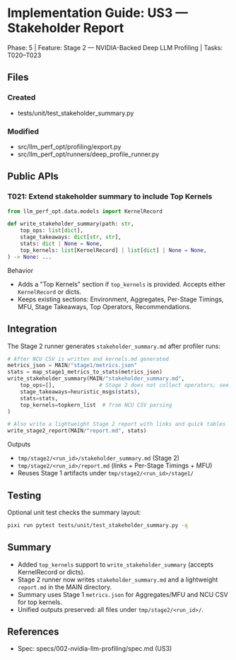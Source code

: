 # Implementation Guide: US3 — Stakeholder Report

Phase: 5 | Feature: Stage 2 — NVIDIA-Backed Deep LLM Profiling | Tasks: T020–T023

## Files

### Created
- tests/unit/test_stakeholder_summary.py

### Modified
- src/llm_perf_opt/profiling/export.py
- src/llm_perf_opt/runners/deep_profile_runner.py

## Public APIs

### T021: Extend stakeholder summary to include Top Kernels

```python
from llm_perf_opt.data.models import KernelRecord

def write_stakeholder_summary(path: str,
    top_ops: list[dict],
    stage_takeaways: dict[str, str],
    stats: dict | None = None,
    top_kernels: list[KernelRecord] | list[dict] | None = None,
) -> None: ...
```

Behavior
- Adds a "Top Kernels" section if `top_kernels` is provided. Accepts either `KernelRecord` or dicts.
- Keeps existing sections: Environment, Aggregates, Per-Stage Timings, MFU, Stage Takeaways, Top Operators, Recommendations.

## Integration

The Stage 2 runner generates `stakeholder_summary.md` after profiler runs:

```python
# After NCU CSV is written and kernels.md generated
metrics_json = MAIN/"stage1/metrics.json"
stats = map_stage1_metrics_to_stats(metrics_json)
write_stakeholder_summary(MAIN/"stakeholder_summary.md",
    top_ops=[],              # Stage 2 does not collect operators; see Stage 1
    stage_takeaways=heuristic_msgs(stats),
    stats=stats,
    top_kernels=topkern_list  # from NCU CSV parsing
)

# Also write a lightweight Stage 2 report with links and quick tables
write_stage2_report(MAIN/"report.md", stats)
```

Outputs
- `tmp/stage2/<run_id>/stakeholder_summary.md` (Stage 2)
- `tmp/stage2/<run_id>/report.md` (links + Per-Stage Timings + MFU)
- Reuses Stage 1 artifacts under `tmp/stage2/<run_id>/stage1/`

## Testing

Optional unit test checks the summary layout:

```bash
pixi run pytest tests/unit/test_stakeholder_summary.py -q
```

## Summary
- Added `top_kernels` support to `write_stakeholder_summary` (accepts KernelRecord or dicts).
- Stage 2 runner now writes `stakeholder_summary.md` and a lightweight `report.md` in the MAIN directory.
- Summary uses Stage 1 `metrics.json` for Aggregates/MFU and NCU CSV for top kernels.
- Unified outputs preserved: all files under `tmp/stage2/<run_id>/`.

## References
- Spec: specs/002-nvidia-llm-profiling/spec.md (US3)
